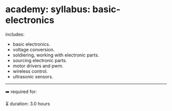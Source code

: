 # academy: syllabus: basic-electronics

includes:
- basic electronics.
- voltage conversion.
- soldiering, working with electronic parts.
- sourcing electronic parts.
- motor drivers and pwm.
- wireless control.
- ultrasonic sensors.

---


➡️ required for: 

⏳ duration: 3.0 hours

